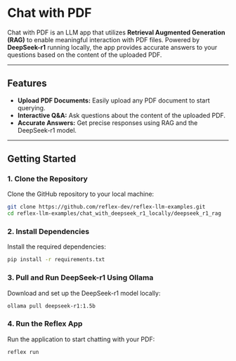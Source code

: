 # Chat with PDF  

Chat with PDF is an LLM app that utilizes **Retrieval Augmented Generation (RAG)** to enable meaningful interaction with PDF files. Powered by **DeepSeek-r1** running locally, the app provides accurate answers to your questions based on the content of the uploaded PDF.  

---

## Features  
- **Upload PDF Documents:** Easily upload any PDF document to start querying.  
- **Interactive Q&A:** Ask questions about the content of the uploaded PDF.  
- **Accurate Answers:** Get precise responses using RAG and the DeepSeek-r1 model.  

---

## Getting Started  

### 1. Clone the Repository  
Clone the GitHub repository to your local machine:  
```bash  
git clone https://github.com/reflex-dev/reflex-llm-examples.git  
cd reflex-llm-examples/chat_with_deepseek_r1_locally/deepseek_r1_rag
```  

### 2. Install Dependencies  
Install the required dependencies:  
```bash  
pip install -r requirements.txt  
```  

### 3. Pull and Run DeepSeek-r1 Using Ollama  
Download and set up the DeepSeek-r1 model locally:  
```bash  
ollama pull deepseek-r1:1.5b
```  

### 4. Run the Reflex App  
Run the application to start chatting with your PDF:  
```bash  
reflex run  
```  

